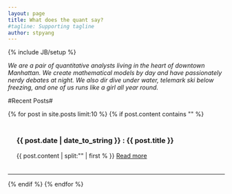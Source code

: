 ```yaml
---
layout: page
title: What does the quant say?
#tagline: Supporting tagline
author: stpyang
---
```

{% include JB/setup %}

*We are a pair of quantitative analysts living in the heart of
 downtown Manhattan.  We create mathematical models by day and have
 passionately nerdy debates at night.  We also dir dive under water,
 telemark ski below freezing, and one of us runs like a girl all year
 round.*

#Recent Posts#
<div class="post-content-truncate">
{% for post in site.posts limit:10 %}
  {% if post.content contains "<!-- more -->" %}
  <div class="row" style="padding:20px">
	<h3 class="title">{{ post.date | date_to_string }} : {{ post.title }}</h3>
   {{ post.content | split:"<!-- more -->" | first % }}
    <a href="{{ post.url }}">Read more</a>
	</div>
    <hr/>
  {% endif %}
{% endfor %}
</div>




